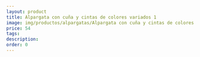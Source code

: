 ```yaml
---
layout: product
title: Alpargata con cuña y cintas de colores variados 1 
image: img/productos/alpargatas/Alpargata con cuña y cintas de colores variados 1 =54.webp
price: 54
tags: 
description: 
order: 0
---
```

